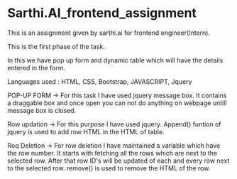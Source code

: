 # Sarthi.AI_frontend_assignment
This is an assignment given by sarthi.ai for frontend engineer(Intern).

This is the first phase of the task.

In this we have pop up form and dynamic table which will have the details entered in the form.


Languages used : HTML, CSS, Bootstrap, JAVASCRIPT, Jquery


POP-UP FORM -> For this task I have used jquery message box. It contains a draggable box and once open you can not do anything on webpage untill message box is closed.

Row updation -> For this purpose I have used jquery. Append() funtion of jquery is used to add row HTML in the HTML of table.

Roq Deletion -> For row deletion I have maintained a variable which have the row number. It starts with fetching all the rows which are next to the selected row. After that row ID's will be updated of each and every row next to the selected row. remove() is used to remove the HTML of the row. 
